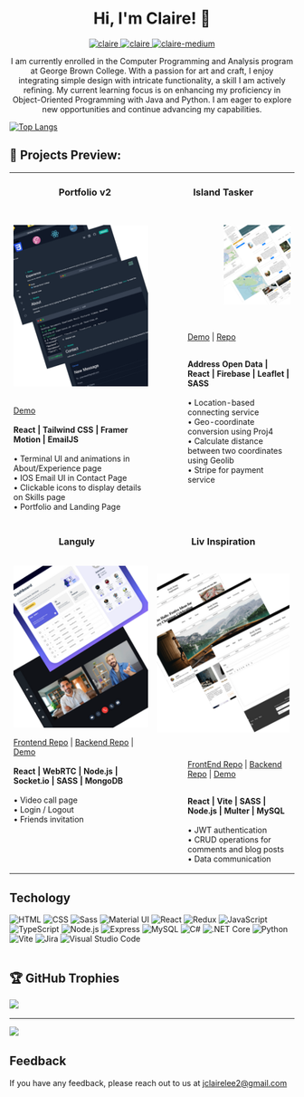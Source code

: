 <h1 align="center"> Hi, I'm Claire! 👋</h1>

<p align="center">
 <a href="https://www.jclairelee.com/" target="_blank">
  <img src="https://img.shields.io/badge/Portfolio-DC143C?style=for-the-badge&logo=openProject&logoColor=white" alt="claire" />
 </a>
 <a href="https://www.linkedin.com/in/jclairelee" target="_blank">
  <img src="https://img.shields.io/badge/LinkedIn-0077B5?style=for-the-badge&logo=linkedin&logoColor=white" alt="claire"/>
 </a>
 <a href="https://medium.com/@jclaire" target="_blank">
  <img src="https://img.shields.io/badge/Medium-fe4164?style=for-the-badge&logo=medium&logoColor=white" alt="claire-medium" />
 </a>
</p>
<p align="center">I am currently enrolled in the Computer Programming and Analysis program at George Brown College. With a passion for art and craft, I enjoy integrating simple design with intricate functionality, a skill I am actively refining. My current learning focus is on enhancing my proficiency in Object-Oriented Programming with Java and Python. I am eager to explore new opportunities and continue advancing my capabilities.</p>

[![Top Langs](https://github-readme-stats.vercel.app/api/top-langs/?username=jclairelee&layout=donut&theme=nightowl)](https://github.com/jclairelee/github-readme-stats)

## 🥕 Projects Preview:

<table>
  <!-- 1st row -->
  <tr>
    <td width="50%" valign="top">
      <h3 align="left" style="padding-left: 5rem;">Portfolio v2</h3>
      <br />
      <p align="left">
      <a href="https://www.jclairelee.com" target="_blank">
        <img src="./portfolio_v2.png" >
      </a>
      </p>
      <br />
        <a href="https://www.jclairelee.com" target="_blank">Demo</a><br><br>   
        <strong>React | Tailwind CSS | Framer Motion | EmailJS</strong> <br><br>
        • Terminal UI and animations in About/Experience page <br>
        • IOS Email UI in Contact Page <br>
        • Clickable icons to display details on Skills page<br>
        • Portfolio and Landing Page
      </p>
    </td>
    <td width="50%" valign="top">
      <h3 align="center">Island Tasker</h3>
      <br />
       <p align="left" style="padding-left: 7.5rem;">
      <a href="https://islandtasker.netlify.app/" target="_blank">
        <img src="./islandTasker.png">
      </a>
      </p>
      <br />
       <p align="left"  style="padding-left: 3.5rem;">
        <a href="https://islandtasker.netlify.app/" target="_blank">Demo</a> | <a href="https://github.com/jclairelee/IslandTasker" target="_blank">Repo</a><br><br>
       <p align="left"  style="padding-left: 3.5rem;" >
        <strong>Address Open Data | React | Firebase | Leaflet | SASS</strong> <br><br>
        • Location-based connecting service <br>
        • Geo-coordinate conversion using Proj4 <br>
        • Calculate distance between two coordinates using Geolib <br>
        • Stripe for payment service
        </p>
      </p>
    </td>

  </tr>
  
  <!-- 2nd row -->
  <tr>
    <td width="50%" valign="top">
      <h3 align="left" style="padding-left: 5rem;">Languly</h3>
      <br />
      <a href="https://languly-dash.netlify.app/" target="_blank">
        <img src="./languly.png">
      </a>
      <br />
      <p>
        <a href="https://github.com/jclairelee/languly" target="_blank">Frontend Repo</a> |
        <a href="https://github.com/jclairelee/Languly-api" target="_blank">Backend Repo</a> |
        <a href="https://languly-dash.netlify.app" target="_blank">Demo</a><br><br>
        <strong>React | WebRTC | Node.js | Socket.io | SASS | MongoDB</strong> <br><br> 
        • Video call page <br>
        • Login / Logout <br>
        • Friends invitation
      </p>
    </td>
    <td width="50%" valign="top">
      <h3 align="center">Liv Inspiration</h3>
      <br />
      <p align="center">
      <a href="https://liv-inspiration.netlify.app" target="_blank">
        <img src="./liv.png" height="280px">
      </a>
      </p>
      <br />
       <p  style="padding-left: 3.5rem;">
        <a href="https://github.com/jclairelee/liv_client" target="_blank">FrontEnd Repo</a> | <a href="https://github.com/jclairelee/liv_api" target="_blank">Backend Repo</a> | <a href="https://liv-inspiration.netlify.app" target="_blank">Demo</a><br><br>
         <p align="left" style="padding-left: 3.5rem;">
        <strong>React | Vite | SASS | Node.js | Multer | MySQL</strong> <br><br> 
        • JWT authentication <br>
        • CRUD operations for comments and blog posts <br>
        • Data communication
      </p>
      </p>
    </td>
  </tr>
</table>

## Techology

<div align="left">
	<img width="30" src="https://user-images.githubusercontent.com/25181517/192158954-f88b5814-d510-4564-b285-dff7d6400dad.png" alt="HTML" title="HTML"/>
	<img width="30" src="https://user-images.githubusercontent.com/25181517/183898674-75a4a1b1-f960-4ea9-abcb-637170a00a75.png" alt="CSS" title="CSS"/>
	<img width="30" src="https://user-images.githubusercontent.com/25181517/192158956-48192682-23d5-4bfc-9dfb-6511ade346bc.png" alt="Sass" title="Sass"/>
	<img width="30" src="https://user-images.githubusercontent.com/25181517/189716630-fe6c084c-6c66-43af-aa49-64c8aea4a5c2.png" alt="Material UI" title="Material UI"/>
	<img width="30" src="https://user-images.githubusercontent.com/25181517/183897015-94a058a6-b86e-4e42-a37f-bf92061753e5.png" alt="React" title="React"/>
	<img width="30" src="https://user-images.githubusercontent.com/25181517/187896150-cc1dcb12-d490-445c-8e4d-1275cd2388d6.png" alt="Redux" title="Redux"/>
	<img width="30" src="https://user-images.githubusercontent.com/25181517/117447155-6a868a00-af3d-11eb-9cfe-245df15c9f3f.png" alt="JavaScript" title="JavaScript"/>
	<img width="30" src="https://user-images.githubusercontent.com/25181517/183890598-19a0ac2d-e88a-4005-a8df-1ee36782fde1.png" alt="TypeScript" title="TypeScript"/>
	<img width="30" src="https://user-images.githubusercontent.com/25181517/183568594-85e280a7-0d7e-4d1a-9028-c8c2209e073c.png" alt="Node.js" title="Node.js"/>
	<img width="30" src="https://user-images.githubusercontent.com/25181517/183859966-a3462d8d-1bc7-4880-b353-e2cbed900ed6.png" alt="Express" title="Express"/>
	<img width="30" src="https://user-images.githubusercontent.com/25181517/183896128-ec99105a-ec1a-4d85-b08b-1aa1620b2046.png" alt="MySQL" title="MySQL"/>
	<img width="30" src="https://user-images.githubusercontent.com/25181517/121405384-444d7300-c95d-11eb-959f-913020d3bf90.png" alt="C#" title="C#"/>
	<img width="30" src="https://user-images.githubusercontent.com/25181517/121405754-b4f48f80-c95d-11eb-8893-fc325bde617f.png" alt=".NET Core" title=".NET Core"/>
	<img width="30" src="https://user-images.githubusercontent.com/25181517/183423507-c056a6f9-1ba8-4312-a350-19bcbc5a8697.png" alt="Python" title="Python"/>
	<img width="30" src="https://github.com/marwin1991/profile-technology-icons/assets/62091613/b40892ef-efb8-4b0e-a6b5-d1cfc2f3fc35" alt="Vite" title="Vite"/>
	<img width="30" src="https://user-images.githubusercontent.com/25181517/183912952-83784e94-629d-4c34-a961-ae2ae795b662.png" alt="Jira" title="Jira"/>
	<img width="30" src="https://user-images.githubusercontent.com/25181517/192108891-d86b6220-e232-423a-bf5f-90903e6887c3.png" alt="Visual Studio Code" title="Visual Studio Code"/>
</div>
<br>
<!-- 
![GitHub Stats](https://github-readme-stats.vercel.app/api?username=jclairelee&theme=radical) -->

<!-- https://marwin1991.github.io/profile-technology-icons/ -->

## 🏆 GitHub Trophies

![](https://github-profile-trophy.vercel.app/?username=jclairelee&theme=radical&no-frame=true&no-bg=true&margin-w=4)

---

[![](https://visitcount.itsvg.in/api?id=jclairelee&icon=0&color=9)](https://github.com/jclairelee/)

## Feedback

If you have any feedback, please reach out to us at jclairelee2@gmail.com
